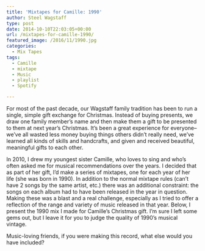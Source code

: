 ```yaml
---
title: 'Mixtapes for Camille: 1990'
author: Steel Wagstaff
type: post
date: 2014-10-10T22:03:05+00:00
url: /mixtapes-for-camille-1990/
featured_image: /2016/11/1990.jpg
categories:
  - Mix Tapes
tags:
  - Camille
  - mixtape
  - Music
  - playlist
  - Spotify

---
```

For most of the past decade, our Wagstaff family tradition has been to run a single, simple gift exchange for Christmas. Instead of buying presents, we draw one family member&#8217;s name and then make them a gift to be presented to them at next year&#8217;s Christmas. It&#8217;s been a great experience for everyone&#8211;we&#8217;ve all wasted less money buying things others didn&#8217;t really need, we&#8217;ve learned all kinds of skills and handcrafts, and given and received beautiful, meaningful gifts to each other.

In 2010, I drew my youngest sister Camille, who loves to sing and who&#8217;s often asked me for musical recommendations over the years. I decided that as part of her gift, I&#8217;d make a series of mixtapes, one for each year of her life (she was born in 1990). In addition to the normal mixtape rules (can&#8217;t have 2 songs by the same artist, etc.) there was an additional constraint: the songs on each album had to have been released in the year in question. Making these was a blast and a real challenge, especially as I tried to offer a reflection of the range and variety of music released in that year. Below, I present the 1990 mix I made for Camille&#8217;s Christmas gift. I&#8217;m sure I left some gems out, but I leave it for you to judge the quality of 1990&#8217;s musical vintage.

Music-loving friends, if you were making this record, what else would you have included?